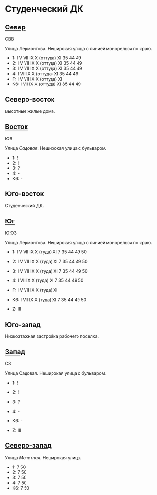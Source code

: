 # Студенческий ДК

## [Север](./10570090.md)

СВВ

Улица Лермонтова.
Неширокая улица с линией монорельса по краю.

* 1:    I   V   VII IX  X (оттуда)  XI
        35  44  49
* 2:    I   V   VII IX  X (оттуда)  XI
        35  44  49
* 3:    I   V   VII IX  X (оттуда)  XI
        35  44  49
* 4:    I   VII IX  X (оттуда)  XI
        35  44  49
* F:    I   V   VII IX  X (оттуда)  XI
* K6:   I   VII IX  X (оттуда)  XI
        35  44  49

## Северо-восток

Высотные жилые дома.

## [Восток](./565085.md)

ЮВ

Улица *Садовая*.
Неширокая улица с бульваром.

* 1:    !
* 2:    !
* 3:    ?
* 4:    -
* K6:   -

## Юго-восток

Студенческий ДК.

## [Юг](./560087.md)

ЮЮЗ

Улица Лермонтова.
Неширокая улица с линией монорельса по краю.

* 1:    I   V   VII IX  X (туда)    XI
        7   35  44  49  50
* 2:    I   V   VII IX  X (туда)    XI
        7   35  44  49  50
* 3:    I   V   VII IX  X (туда)    XI
        7   35  44  49  50
* 4:    I   VII IX  X (туда)    XI
        7   35  44  49  50
* F:    I   V   VII IX  X (туда)    XI
* K6:   I   VII IX  X (туда)    XI
        7   35  44  49  50

* Z:    III

## Юго-запад

Низкоэтажная застройка рабочего поселка.

## [Запад](./10565095.md)

СЗ

Улица Садовая.
Неширокая улица с бульваром.

* 1:    !
* 2:    !
* 3:    ?
* 4:    -
* K6:   -

* Z:    III

## [Северо-запад](./10565090.md)

Улица *Монетная*.
Неширокая улица.

* 1:    7   50
* 2:    7   50
* 3:    7   50
* 4:    7   50
* K6:   7   50
